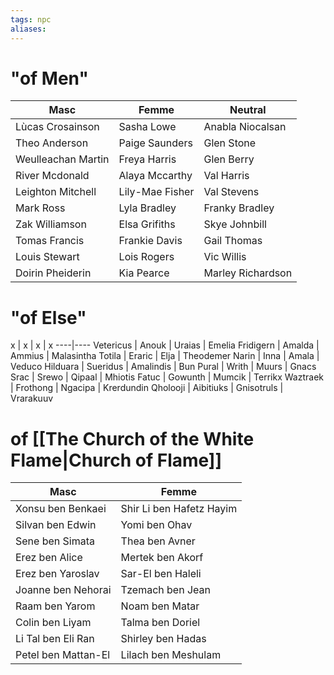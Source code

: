 ```yaml
---
tags: npc
aliases:
---
```

# "of Men"
Masc | Femme | Neutral
--------|--------|--------
  Lùcas Crosainson | Sasha Lowe | Anabla Niocalsan
Theo Anderson  | Paige Saunders | Glen Stone
  Weulleachan Martin | Freya Harris | Glen Berry
River Mcdonald  | Alaya Mccarthy | Val Harris
Leighton Mitchell  | Lily-Mae Fisher | Val Stevens
Mark Ross  | Lyla Bradley | Franky Bradley
Zak Williamson | Elsa Grifiths | Skye Johnbill
Tomas Francis  | Frankie Davis | Gail Thomas
Louis Stewart  | Lois Rogers | Vic Willis
Doirin Pheiderin | Kia Pearce | Marley Richardson

# "of Else"

x | x | x | x
----|----
Vetericus | Anouk | Uraias | Emelia
Fridigern | Amalda | Ammius | Malasintha
Totila | Eraric | Elja | Theodemer 
Narin | Inna | Amala | Veduco
Hilduara | Sueridus | Amalindis | Bun
Pural | Writh | Muurs | Gnacs
Srac | Srewo | Qipaal | Mhiotis 
Fatuc | Gowunth | Mumcik | Terrikx
Waztraek | Frothong | Ngacipa | Krerdundin
Qholooji | Aibitiuks | Gnisotruls | Vrarakuuv

# of [[The Church of the White Flame|Church of Flame]]
Masc | Femme
---|---	
Xonsu ben Benkaei | Shir Li ben Hafetz Hayim
Silvan ben Edwin | Yomi ben Ohav
Sene ben Simata | Thea ben Avner
Erez ben Alice | Mertek ben Akorf
Erez ben Yaroslav | Sar-El ben Haleli
Joanne ben Nehorai | Tzemach ben Jean
Raam ben Yarom | Noam ben Matar
Colin ben Liyam | Talma ben Doriel
Li Tal ben Eli Ran | Shirley ben Hadas
Petel ben Mattan-El | Lilach ben Meshulam